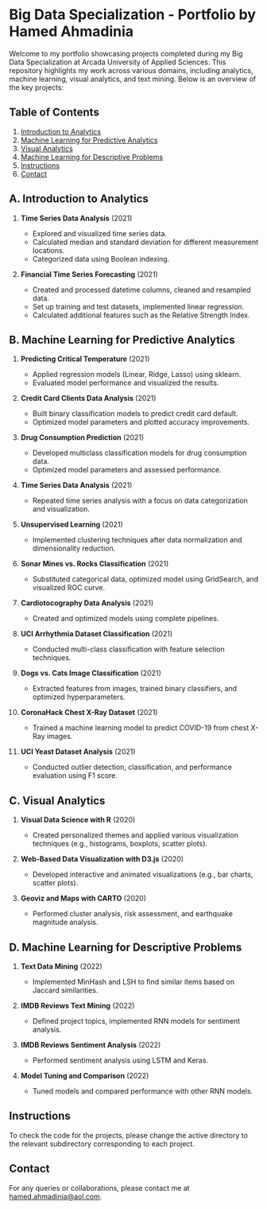 # Big Data Specialization - Portfolio by Hamed Ahmadinia

Welcome to my portfolio showcasing projects completed during my Big Data Specialization at Arcada University of Applied Sciences. This repository highlights my work across various domains, including analytics, machine learning, visual analytics, and text mining. Below is an overview of the key projects:

## Table of Contents
1. [Introduction to Analytics](#a-introduction-to-analytics)
2. [Machine Learning for Predictive Analytics](#b-machine-learning-for-predictive-analytics)
3. [Visual Analytics](#c-visual-analytics)
4. [Machine Learning for Descriptive Problems](#d-machine-learning-for-descriptive-problems)
5. [Instructions](#instructions)
6. [Contact](#contact)

## A. Introduction to Analytics

1. **Time Series Data Analysis** (2021)
   - Explored and visualized time series data.
   - Calculated median and standard deviation for different measurement locations.
   - Categorized data using Boolean indexing.

2. **Financial Time Series Forecasting** (2021)
   - Created and processed datetime columns, cleaned and resampled data.
   - Set up training and test datasets, implemented linear regression.
   - Calculated additional features such as the Relative Strength Index.

## B. Machine Learning for Predictive Analytics

1. **Predicting Critical Temperature** (2021)
   - Applied regression models (Linear, Ridge, Lasso) using sklearn.
   - Evaluated model performance and visualized the results.

2. **Credit Card Clients Data Analysis** (2021)
   - Built binary classification models to predict credit card default.
   - Optimized model parameters and plotted accuracy improvements.

3. **Drug Consumption Prediction** (2021)
   - Developed multiclass classification models for drug consumption data.
   - Optimized model parameters and assessed performance.

4. **Time Series Data Analysis** (2021)
   - Repeated time series analysis with a focus on data categorization and visualization.

5. **Unsupervised Learning** (2021)
   - Implemented clustering techniques after data normalization and dimensionality reduction.

6. **Sonar Mines vs. Rocks Classification** (2021)
   - Substituted categorical data, optimized model using GridSearch, and visualized ROC curve.

7. **Cardiotocography Data Analysis** (2021)
   - Created and optimized models using complete pipelines.

8. **UCI Arrhythmia Dataset Classification** (2021)
   - Conducted multi-class classification with feature selection techniques.

9. **Dogs vs. Cats Image Classification** (2021)
   - Extracted features from images, trained binary classifiers, and optimized hyperparameters.

10. **CoronaHack Chest X-Ray Dataset** (2021)
    - Trained a machine learning model to predict COVID-19 from chest X-Ray images.

11. **UCI Yeast Dataset Analysis** (2021)
    - Conducted outlier detection, classification, and performance evaluation using F1 score.

## C. Visual Analytics

1. **Visual Data Science with R** (2020)
   - Created personalized themes and applied various visualization techniques (e.g., histograms, boxplots, scatter plots).

2. **Web-Based Data Visualization with D3.js** (2020)
   - Developed interactive and animated visualizations (e.g., bar charts, scatter plots).

3. **Geoviz and Maps with CARTO** (2020)
   - Performed cluster analysis, risk assessment, and earthquake magnitude analysis.

## D. Machine Learning for Descriptive Problems

1. **Text Data Mining** (2022)
   - Implemented MinHash and LSH to find similar items based on Jaccard similarities.

2. **IMDB Reviews Text Mining** (2022)
   - Defined project topics, implemented RNN models for sentiment analysis.

3. **IMDB Reviews Sentiment Analysis** (2022)
   - Performed sentiment analysis using LSTM and Keras.

4. **Model Tuning and Comparison** (2022)
   - Tuned models and compared performance with other RNN models.

## Instructions

To check the code for the projects, please change the active directory to the relevant subdirectory corresponding to each project.

## Contact

For any queries or collaborations, please contact me at [hamed.ahmadinia@aol.com](mailto:hamed.ahmadinia@aol.com).
